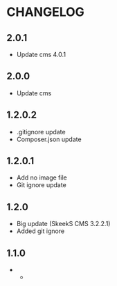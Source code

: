 CHANGELOG
==============

2.0.1
-----------------
  * Update cms 4.0.1
  
2.0.0
-----------------
  * Update cms
  
1.2.0.2
-----------------
  * .gitignore update
  * Composer.json update

1.2.0.1
-----------------
  * Add no image file
  * Git ignore update

1.2.0
-----------------
  * Big update (SkeekS CMS 3.2.2.1)
  * Added git ignore

1.1.0
-----------------
  * -